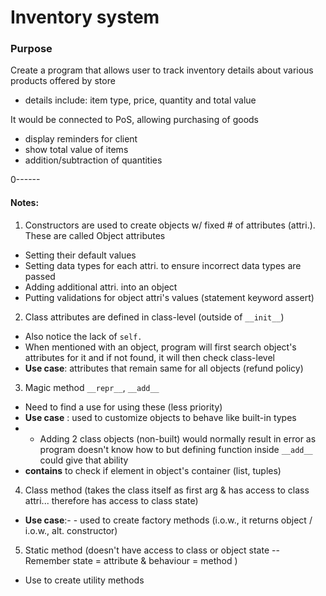 # Inventory system

### Purpose

Create a program that allows user to track inventory details about various products offered by store
- details include: item type, price, quantity and total value

It would be connected to PoS, allowing purchasing of goods
- display reminders for client
- show total value of items
- addition/subtraction of quantities

0------
#### Notes:
1. Constructors are used to create objects w/ fixed # of attributes (attri.). These are called Object attributes
- Setting their default values
- Setting data types for each attri. to ensure incorrect data types are passed
- Adding additional attri. into an object
- Putting validations for object attri's values (statement keyword assert)

2. Class attributes are defined in class-level (outside of `__init__`)
- Also notice the lack of `self.`
- When mentioned with an object, program will first search object's attributes for it and if not found, it will then check class-level
- **Use case**: attributes that remain same for all objects (refund policy)

3. Magic method `__repr__`, `__add__`   
- Need to find a use for using these (less priority)
- **Use case** : used to customize objects to behave like built-in types 
- - Adding 2 class objects (non-built) would normally result in error as program doesn't know how to but defining function inside `__add__` could give that ability    
- __contains__ to check if element in object's container (list, tuples)

4. Class method (takes the class itself as first arg & has access to class attri... therefore has access to class state)
- **Use case**:- - used to create factory methods (i.o.w., it returns object / i.o.w., alt. constructor)

5. Static method (doesn't have access to class or object state -- Remember state = attribute & behaviour = method )
- Use to create utility methods